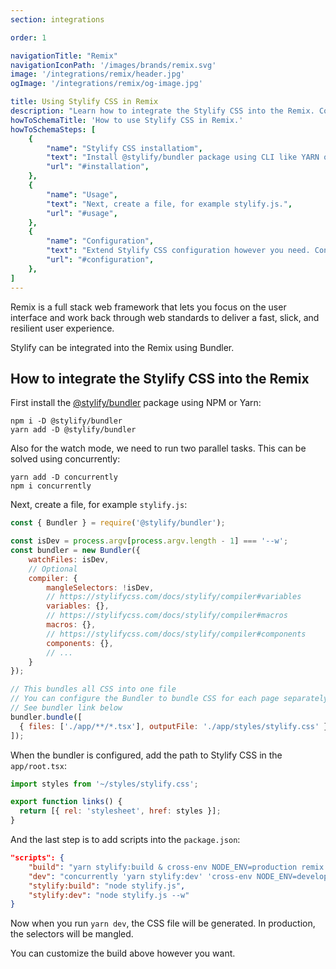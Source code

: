 ```yaml
---
section: integrations

order: 1

navigationTitle: "Remix"
navigationIconPath: '/images/brands/remix.svg'
image: '/integrations/remix/header.jpg'
ogImage: '/integrations/remix/og-image.jpg'

title: Using Stylify CSS in Remix
description: "Learn how to integrate the Stylify CSS into the Remix. Code your Remix website faster with Stylify CSS."
howToSchemaTitle: 'How to use Stylify CSS in Remix.'
howToSchemaSteps: [
	{
		"name": "Stylify CSS installatiom",
		"text": "Install @stylify/bundler package using CLI like YARN or NPM.",
		"url": "#installation",
	},
	{
		"name": "Usage",
		"text": "Next, create a file, for example stylify.js.",
		"url": "#usage",
	},
	{
		"name": "Configuration",
		"text": "Extend Stylify CSS configuration however you need. Configure variables, components, custom selectors and a lot more.",
		"url": "#configuration",
	},
]
---
```


Remix is a full stack web framework that lets you focus on the user interface and work back through web standards to deliver a fast, slick, and resilient user experience.

Stylify can be integrated into the Remix using Bundler.

<stack-blitz-link link="stylify-remix-example"></stack-blitz-link>

## How to integrate the Stylify CSS into the Remix

First install the [@stylify/bundler](/docs/bundler) package using NPM or Yarn:

```
npm i -D @stylify/bundler
yarn add -D @stylify/bundler
```

Also for the watch mode, we need to run two parallel tasks. This can be solved using concurrently:
```
yarn add -D concurrently
npm i concurrently
```

Next, create a file, for example `stylify.js`:

```js
const { Bundler } = require('@stylify/bundler');

const isDev = process.argv[process.argv.length - 1] === '--w';
const bundler = new Bundler({
	watchFiles: isDev,
	// Optional
	compiler: {
		mangleSelectors: !isDev,
		// https://stylifycss.com/docs/stylify/compiler#variables
		variables: {},
		// https://stylifycss.com/docs/stylify/compiler#macros
		macros: {},
		// https://stylifycss.com/docs/stylify/compiler#components
		components: {},
		// ...
	}
});

// This bundles all CSS into one file
// You can configure the Bundler to bundle CSS for each page separately
// See bundler link below
bundler.bundle([
  { files: ['./app/**/*.tsx'], outputFile: './app/styles/stylify.css' },
]);
```

When the bundler is configured, add the path to Stylify CSS in the `app/root.tsx`:

```jsx
import styles from '~/styles/stylify.css';

export function links() {
  return [{ rel: 'stylesheet', href: styles }];
}
```

And the last step is to add scripts into the `package.json`:

```json
"scripts": {
	"build": "yarn stylify:build & cross-env NODE_ENV=production remix build",
    "dev": "concurrently 'yarn stylify:dev' 'cross-env NODE_ENV=development remix dev'",
	"stylify:build": "node stylify.js",
    "stylify:dev": "node stylify.js --w"
}
```

Now when you run `yarn dev`, the CSS file will be generated. In production, the selectors will be mangled.

You can customize the build above however you want.

<where-to-next package="bundler" />
